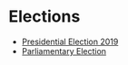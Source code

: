 # Elections

* [Presidential Election 2019](./elections/presidencial-election.html)
* [Parliamentary Election](./elections/parliamentary-election.html)

